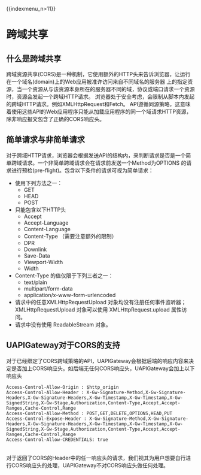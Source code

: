 {{indexmenu_n>11}}

# 跨域共享

## 什么是跨域共享
跨域资源共享(CORS)是一种机制，它使用额外的HTTP头来告诉浏览器，让运行在一个域名(domain)上的Web应用被准许访问来自不同域名的服务器
上的指定资源，当一个资源从与该资源本身所在的服务器不同的域，协议或端口请求一个资源时，资源会发起一个跨域HTTP请求。
浏览器处于安全考虑，会限制从脚本内发起的跨域HTTP请求。例如XMLHttpRequest和Fetch。
API遵循同源策略，这意味着使用这些API的Web应用程序只能从加载应用程序的同一个域请求HTTP资源，除非响应报文包含了正确的CORS响应头。


## 简单请求与非简单请求
对于跨域HTTP请求，浏览器会根据发送API的结构内，来判断请求是否是一个简单跨域请求。一个非简单跨域请求会在请求前发送一个Method为OPTIONS
的请求进行预检(pre-flight)。包含以下条件的请求可视为简单请求：
 * 使用下列方法之一：
   * GET
   * HEAD
   * POST
 * 只能包含以下HTTP头
   * Accept
   * Accept-Language
   * Content-Language
   * Content-Type （需要注意额外的限制）
   * DPR
   * Downlink
   * Save-Data
   * Viewport-Width
   * Width 
 * Content-Type 的值仅限于下列三者之一：
   * text/plain
   * multipart/form-data
   * application/x-www-form-urlencoded  
 * 请求中的任意XMLHttpRequestUpload 对象均没有注册任何事件监听器；XMLHttpRequestUpload 对象可以使用 XMLHttpRequest.upload 属性访问。
 * 请求中没有使用 ReadableStream 对象。
 
 
 ## UAPIGateway对于CORS的支持
 对于已经绑定了CORS跨域策略的API，UAPIGateway会根据后端的响应内容来决定是否加上CORS响应头。如后端无任何CORS响应头，UAPIGateway会加上以下响应头
 ```
 Access-Control-Allow-Origin : $http_origin
 Access-Control-Allow-Header : X-Gw-Signature-Method,X-Gw-Signature-Headers,X-Gw-Signature-Headers,X-Gw-Timestamp,X-Gw-Timestamp,X-Gw-SignedString,X-Gw-Stage,Authorization,Content-Type,Accept,Accept-Ranges,Cache-Control,Range
 Access-Control-Allow-Method : POST,GET,DELETE,OPTIONS,HEAD,PUT
 Access-Control-Expose-Header : X-Gw-Signature-Method,X-Gw-Signature-Headers,X-Gw-Signature-Headers,X-Gw-Timestamp,X-Gw-Timestamp,X-Gw-SignedString,X-Gw-Stage,Authorization,Content-Type,Accept,Accept-Ranges,Cache-Control,Range
 Access-Control-Allow-CREDENTIALS: true   
 ```
 <br/>
 对于返回了CORS的Header中的任一响应头的请求，我们视其为用户想要自行进行CORS响应头的处理，UAPIGateway不对CORS响应头做任何处理。
 
 
    

